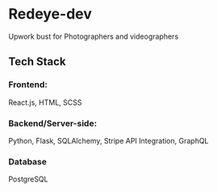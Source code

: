 # Redeye-dev
Upwork bust for Photographers and videographers


## Tech Stack
### Frontend: 
React.js, HTML, SCSS

### Backend/Server-side: 
Python, Flask, SQLAlchemy, Stripe API Integration, GraphQL

### Database
PostgreSQL
